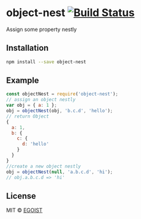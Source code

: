 # object-nest [![Build Status](https://img.shields.io/circleci/project/egoist/object-nest/master.svg)](https://circleci.com/gh/egoist/object-nest/tree/master)

Assign some property nestly

## Installation

```bash
npm install --save object-nest
```

## Example

```javascript
const objectNest = require('object-nest');
// assign an object nestly
var obj = { a: 1 };
obj = objectNest(obj, 'b.c.d', 'hello');
// return Object
{
  a: 1,
  b: {
    c: {
      d: 'hello'
    }
  }
}
//create a new object nestly
obj = objectNest(null, 'a.b.c.d', 'hi');
// obj.a.b.c.d => 'hi'
```

## License

MIT &copy; [EGOIST](https://github.com/egoist)